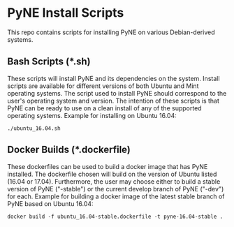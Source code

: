 PyNE Install Scripts
====================

This repo contains scripts for installing PyNE on various Debian-derived
systems.

Bash Scripts (*.sh)
-------------------

These scripts will install PyNE and its dependencies on the system.
Install scripts are available for different versions of both Ubuntu and
Mint operating systems. The script used to install PyNE should correspond
to the user's operating system and version. The intention of these
scripts is that PyNE can be ready to use on a clean install of any of
the supported operating systems. Example for installing on Ubuntu 16.04:

    ./ubuntu_16.04.sh

Docker Builds (*.dockerfile)
----------------------------

These dockerfiles can be used to build a docker image that has PyNE
installed. The dockerfile chosen will build on the version of Ubuntu
listed (16.04 or 17.04). Furthermore, the user may choose either
to build a stable version of PyNE ("-stable") or the current develop
branch of PyNE ("-dev") for each. Example for building a docker image
of the latest stable branch of PyNE based on Ubuntu 16.04:

    docker build -f ubuntu_16.04-stable.dockerfile -t pyne-16.04-stable .
